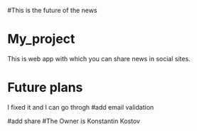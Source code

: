 #This is the future of the  news
# My_project
This is web app with which you can share news in social sites.
# Future plans
I fixed it and I can go throgh
#add email validation

#add share 
#The Owner is Konstantin Kostov
